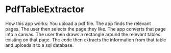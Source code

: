 # PdfTableExtractor
How this app works:
You upload a pdf file. The app finds the relevant pages. The user then selects the page they like. The app converts that page into a canvas. The user then draws a rectangle around the relevant tables existing on that page. The code then extracts the information from that table and uploads it to a sql database.
